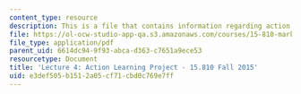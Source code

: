 ```yaml
---
content_type: resource
description: This is a file that contains information regarding action learning project.
file: https://ol-ocw-studio-app-qa.s3.amazonaws.com/courses/15-810-marketing-management-analytics-frameworks-and-applications-fall-2015/e3def505b1512a05cf71cbd0c769e7ff_MIT15_810F15_L4_ActnLearn.pdf
file_type: application/pdf
parent_uid: 6614dc94-9f93-abca-d363-c7651a9ece53
resourcetype: Document
title: 'Lecture 4: Action Learning Project - 15.810 Fall 2015'
uid: e3def505-b151-2a05-cf71-cbd0c769e7ff
---
```

